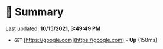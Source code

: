 # 📖 Summary
Last updated: **10/15/2021, 3:49:49 PM**

- `GET` [https://google.com](https://google.com) - **Up** (158ms)

